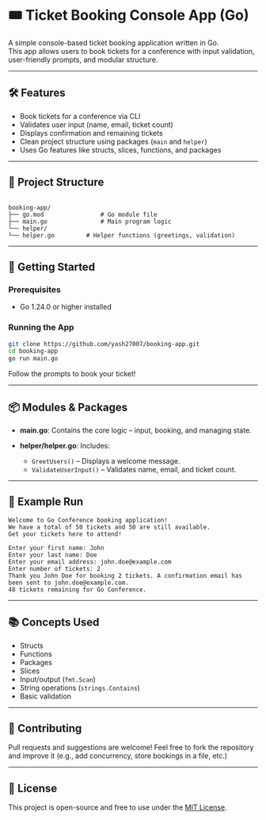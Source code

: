 # 🎟️ Ticket Booking Console App (Go)

A simple console-based ticket booking application written in Go.  
This app allows users to book tickets for a conference with input validation, user-friendly prompts, and modular structure.

---

## 🛠 Features

- Book tickets for a conference via CLI
- Validates user input (name, email, ticket count)
- Displays confirmation and remaining tickets
- Clean project structure using packages (`main` and `helper`)
- Uses Go features like structs, slices, functions, and packages

---

## 📁 Project Structure

```

booking-app/
├── go.mod                # Go module file
├── main.go               # Main program logic
└── helper/
└── helper.go         # Helper functions (greetings, validation)

````

---

## 🚀 Getting Started

### Prerequisites

- Go 1.24.0 or higher installed

### Running the App

```bash
git clone https://github.com/yash27007/booking-app.git
cd booking-app
go run main.go
````

Follow the prompts to book your ticket!

---

## 📦 Modules & Packages

* **main.go**: Contains the core logic – input, booking, and managing state.
* **helper/helper.go**: Includes:

  * `GreetUsers()` – Displays a welcome message.
  * `ValidateUserInput()` – Validates name, email, and ticket count.

---

## 🧪 Example Run

```
Welcome to Go Conference booking application!
We have a total of 50 tickets and 50 are still available.
Get your tickets here to attend!

Enter your first name: John
Enter your last name: Doe
Enter your email address: john.doe@example.com
Enter number of tickets: 2
Thank you John Doe for booking 2 tickets. A confirmation email has been sent to john.doe@example.com.
48 tickets remaining for Go Conference.
```

---

## 📚 Concepts Used

* Structs
* Functions
* Packages
* Slices
* Input/output (`fmt.Scan`)
* String operations (`strings.Contains`)
* Basic validation

---

## 🤝 Contributing

Pull requests and suggestions are welcome!
Feel free to fork the repository and improve it (e.g., add concurrency, store bookings in a file, etc.)

---

## 📃 License

This project is open-source and free to use under the [MIT License](LICENSE).



